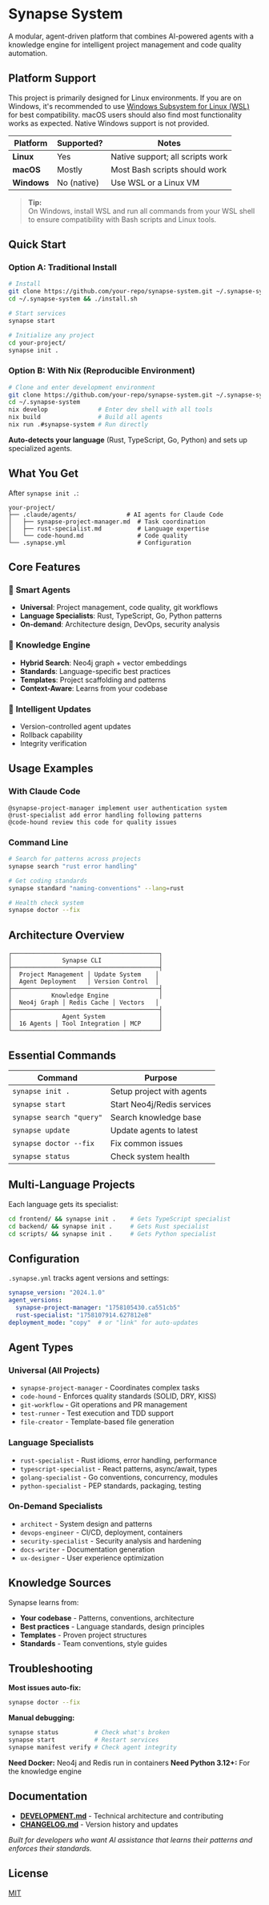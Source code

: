 # Synapse System

A modular, agent-driven platform that combines AI-powered agents with a knowledge engine for intelligent project management and code quality automation.

## Platform Support

This project is primarily designed for Linux environments. If you are on Windows, it's recommended to use [Windows Subsystem for Linux (WSL)](https://docs.microsoft.com/en-us/windows/wsl/) for best compatibility. macOS users should also find most functionality works as expected. Native Windows support is not provided.

| Platform    | Supported? | Notes                                |
|-------------|------------|--------------------------------------|
| **Linux**   | Yes        | Native support; all scripts work     |
| **macOS**   | Mostly     | Most Bash scripts should work        |
| **Windows** | No (native)| Use WSL or a Linux VM |

> **Tip:**  
> On Windows, install WSL and run all commands from your WSL shell to ensure compatibility with Bash scripts and Linux tools.


## Quick Start

### Option A: Traditional Install
```bash
# Install
git clone https://github.com/your-repo/synapse-system.git ~/.synapse-system
cd ~/.synapse-system && ./install.sh

# Start services
synapse start

# Initialize any project
cd your-project/
synapse init .
```

### Option B: With Nix (Reproducible Environment)
```bash
# Clone and enter development environment
git clone https://github.com/your-repo/synapse-system.git ~/.synapse-system
cd ~/.synapse-system
nix develop              # Enter dev shell with all tools
nix build                # Build all agents
nix run .#synapse-system # Run directly
```

**Auto-detects your language** (Rust, TypeScript, Go, Python) and sets up specialized agents.

## What You Get

After `synapse init .`:

```
your-project/
├── .claude/agents/              # AI agents for Claude Code
│   ├── synapse-project-manager.md  # Task coordination
│   ├── rust-specialist.md          # Language expertise
│   └── code-hound.md               # Code quality
└── .synapse.yml                    # Configuration
```

## Core Features

### 🤖 **Smart Agents**
- **Universal**: Project management, code quality, git workflows
- **Language Specialists**: Rust, TypeScript, Go, Python patterns
- **On-demand**: Architecture design, DevOps, security analysis

### 🧠 **Knowledge Engine**
- **Hybrid Search**: Neo4j graph + vector embeddings
- **Standards**: Language-specific best practices
- **Templates**: Project scaffolding and patterns
- **Context-Aware**: Learns from your codebase

### 🔄 **Intelligent Updates**
- Version-controlled agent updates
- Rollback capability
- Integrity verification

## Usage Examples

### With Claude Code
```
@synapse-project-manager implement user authentication system
@rust-specialist add error handling following patterns
@code-hound review this code for quality issues
```

### Command Line
```bash
# Search for patterns across projects
synapse search "rust error handling"

# Get coding standards
synapse standard "naming-conventions" --lang=rust

# Health check system
synapse doctor --fix
```

## Architecture Overview

```
┌─────────────────────────────────────────┐
│              Synapse CLI                │
├─────────────────────────────────────────┤
│  Project Management │ Update System    │
│  Agent Deployment   │ Version Control  │
├─────────────────────────────────────────┤
│           Knowledge Engine              │
│  Neo4j Graph │ Redis Cache │ Vectors   │
├─────────────────────────────────────────┤
│              Agent System               │
│  16 Agents │ Tool Integration │ MCP     │
└─────────────────────────────────────────┘
```

## Essential Commands

| Command | Purpose |
|---------|---------|
| `synapse init .` | Setup project with agents |
| `synapse start` | Start Neo4j/Redis services |
| `synapse search "query"` | Search knowledge base |
| `synapse update` | Update agents to latest |
| `synapse doctor --fix` | Fix common issues |
| `synapse status` | Check system health |

## Multi-Language Projects

Each language gets its specialist:

```bash
cd frontend/ && synapse init .    # Gets TypeScript specialist
cd backend/ && synapse init .     # Gets Rust specialist
cd scripts/ && synapse init .     # Gets Python specialist
```

## Configuration

`.synapse.yml` tracks agent versions and settings:

```yaml
synapse_version: "2024.1.0"
agent_versions:
  synapse-project-manager: "1758105430.ca551cb5"
  rust-specialist: "1758107914.627812e8"
deployment_mode: "copy"  # or "link" for auto-updates
```

## Agent Types

### Universal (All Projects)
- `synapse-project-manager` - Coordinates complex tasks
- `code-hound` - Enforces quality standards (SOLID, DRY, KISS)
- `git-workflow` - Git operations and PR management
- `test-runner` - Test execution and TDD support
- `file-creator` - Template-based file generation

### Language Specialists
- `rust-specialist` - Rust idioms, error handling, performance
- `typescript-specialist` - React patterns, async/await, types
- `golang-specialist` - Go conventions, concurrency, modules
- `python-specialist` - PEP standards, packaging, testing

### On-Demand Specialists
- `architect` - System design and patterns
- `devops-engineer` - CI/CD, deployment, containers
- `security-specialist` - Security analysis and hardening
- `docs-writer` - Documentation generation
- `ux-designer` - User experience optimization

## Knowledge Sources

Synapse learns from:
- **Your codebase** - Patterns, conventions, architecture
- **Best practices** - Language standards, design principles
- **Templates** - Proven project structures
- **Standards** - Team conventions, style guides

## Troubleshooting

**Most issues auto-fix:**
```bash
synapse doctor --fix
```

**Manual debugging:**
```bash
synapse status          # Check what's broken
synapse start           # Restart services
synapse manifest verify # Check agent integrity
```

**Need Docker:** Neo4j and Redis run in containers
**Need Python 3.12+:** For the knowledge engine

## Documentation

- **[DEVELOPMENT.md](DEVELOPMENT.md)** - Technical architecture and contributing
- **[CHANGELOG.md](CHANGELOG.md)** - Version history and updates



*Built for developers who want AI assistance that learns their patterns and enforces their standards.*

## License

[MIT](LICENSE)

